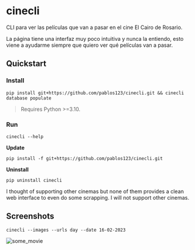 # cinecli

CLI para ver las películas que van a pasar en el cine El Cairo de Rosario.

La página tiene una interfaz muy poco intuitiva y nunca la entiendo, esto viene
a ayudarme siempre que quiero ver qué películas van a pasar.

## Quickstart
### Install

```terminal
pip install git+https://github.com/pablos123/cinecli.git && cinecli database populate
```
> Requires Python >=3.10.

### Run
```terminal
cinecli --help
```
**Update**
```terminal
pip install -f git+https://github.com/pablos123/cinecli.git
```

**Uninstall**
```terminal
pip uninstall cinecli
```

I thought of supporting other cinemas but none of them provides a clean web interface to even do some scrapping. I will not support other cinemas.

## Screenshots
```terminal
cinecli --images --urls day --date 16-02-2023
```
![some_movie](https://user-images.githubusercontent.com/52180403/219253983-7aac2088-0e9f-4818-9818-b5cbcdad3a0d.png)
